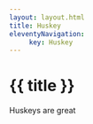 ```yaml
---
layout: layout.html
title: Huskey
eleventyNavigation:
     key: Huskey
---
```

# {{ title }}

Huskeys are great